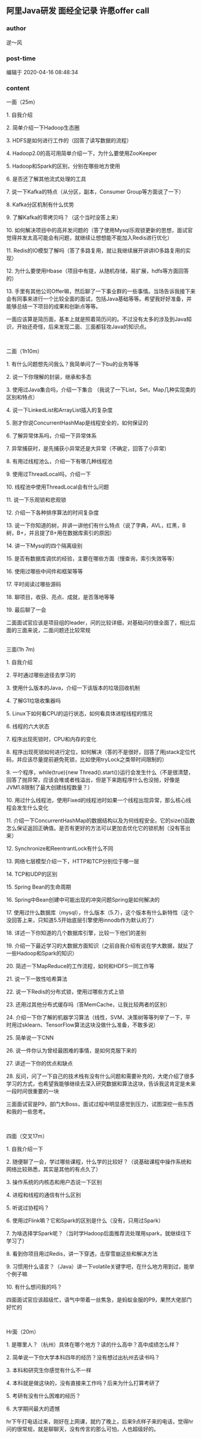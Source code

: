 ## 阿里Java研发 面经全记录 许愿offer call
### author 
逆～风
### post-time 

编辑于  2020-04-16 08:48:34
### content 
<div class="post-topic-des nc-post-content">
 <p>
  一面（25m）
 </p>
 <p>
  1. 自我介绍
 </p>
 <p>
  2. 简单介绍一下Hadoop生态圈
 </p>
 <p>
  3. HDFS是如何进行工作的（回答了读写数据的流程）
 </p>
 <p>
  4. Hadoop2.0的高可用简单介绍一下，为什么要使用ZooKeeper
 </p>
 <p>
  5. Hadoop和Spark的区别，分别在哪些地方使用
 </p>
 <p>
  6. 是否还了解其他流式处理的工具
 </p>
 <p>
  7. 说一下Kafka的特点（从分区，副本，Consumer Group等方面说了一下）
 </p>
 <p>
  8. Kafka分区机制有什么优势
 </p>
 <p>
  9. 了解Kafka的零拷贝吗？（这个当时没答上来）
 </p>
 <p>
  10. 如何解决项目中的高并发问题的（答了使用Mysql乐观锁更新的思想，面试官觉得并发太高可能会有问题，就继续让想想能不能加入Redis进行优化）
 </p>
 <p>
  11. Redis的IO模型了解吗（答了多路复用，就让我继续展开讲讲IO多路复用的实现）
 </p>
 <p>
  12. 为什么要使用Hbase（项目中有提，从随机存储，易扩展，hdfs等方面回答的）
 </p>
 <p>
  13. 手里有其他公司Offer嘛，然后聊了一下事业群的一些事情。当场告诉我接下来会有同事来进行一个比较全面的面试，包括Java基础等等。希望我好好准备，并能够总结一下项目的成果和创新点等等。
 </p>
 <p>
  一面应该算是简历面，基本上就是照着简历问的。不过没有太多的涉及到Java知识，开始还奇怪，后来发现二面、三面都狂攻Java的知识点。
 </p>
 <p>
  <br/>
 </p>
 <p>
  二面（1h10m）
 </p>
 <p>
  1. 有什么问题想先问我么？我简单问了一下bu的业务等等
 </p>
 <p>
  2. 说一下你理解的封装，继承和多态
 </p>
 <p>
  3. 使用过Java集合吗，介绍一下集合 （我说了一下List，Set，Map几种实现类的区别和特点）
 </p>
 <p>
  4. 说一下LinkedList和ArrayList插入的复杂度
 </p>
 <p>
  5. 刚才你说ConcurrentHashMap是线程安全的，如何保证的
 </p>
 <p>
  6. 了解异常体系吗，介绍一下异常体系
 </p>
 <p>
  7. 异常捕获时，是先捕获小异常还是大异常（不确定，回答了小异常）
 </p>
 <p>
  8. 有用过线程池么，介绍一下有哪几种线程池
 </p>
 <p>
  9. 使用过ThreadLocal吗，介绍一下
 </p>
 <p>
  10. 线程池中使用ThreadLocal会有什么问题
 </p>
 <p>
  11. 说一下乐观锁和悲观锁
 </p>
 <p>
  12. 介绍一下各种排序算法的时间复杂度
 </p>
 <p>
  13. 说一下你知道的树，并讲一讲他们有什么特点（说了字典，AVL，红黑，B树，B+，并且提了B+用在数据库索引的原因）
 </p>
 <p>
  14. 讲一下Mysql的四个隔离级别
 </p>
 <p>
  15. 是否有数据库调优的经验，主要在哪些方面（慢查询，索引失效等等）
 </p>
 <p>
  16. 使用过哪些中间件和框架等等
 </p>
 <p>
  17. 平时阅读过哪些源码
 </p>
 <p>
  18. 聊项目，收获、亮点、成就，是否落地等等
 </p>
 <p>
  19. 最后聊了一会
 </p>
 <div>
  二面面试官应该是项目组的leader，问的比较详细，对基础问的很全面了，相比后面的三面来说，二面问题还比较常规
 </div>
 <div>
  <br/>
 </div>
 <p>
  三面(1h 7m)
 </p>
 <p>
  1. 自我介绍
 </p>
 <p>
  2. 平时通过哪些途径去学习的
 </p>
 <p>
  3. 使用什么版本的Java，介绍一下该版本的垃圾回收机制
 </p>
 <p>
  4. 了解G1垃圾收集器吗
 </p>
 <p>
  5. Linux下如何看CPU的运行状态，如何看具体进程线程的情况
 </p>
 <p>
  6. 线程的六大状态
 </p>
 <p>
  7. 程序出现死锁时，CPU和内存的变化
 </p>
 <p>
  8. 程序出现死锁如何进行定位，如何解决（答的不是很好，回答了用jstack定位代码，并应该尽量提前避免死锁，比如使用tryLock之类带时间限制的）
 </p>
 <p>
  9. 一个程序，while(true){new Thread().start()}运行会发生什么（不是很清楚，回答了抛异常，应该会堆或者栈溢出，但是下来跑程序什么也没抛，好像是JVM1.8限制了最大创建线程数量？）
 </p>
 <p>
  10. 用过什么线程池，使用Fixed的线程池时如果一个线程出现异常，那么核心线程会发生什么变化
 </p>
 <p>
  11. 介绍一下ConcurrentHashMap的数据结构以及为何线程安全。它的size()函数怎么保证返回正确值。是否有更好的方法可以更加去优化它的锁机制（没有答出来）
 </p>
 <p>
  12. Synchronize和ReentrantLock有什么不同
 </p>
 <p>
  13. 网络七层模型介绍一下，HTTP和TCP分别位于哪一层
 </p>
 <p>
  14. TCP和UDP的区别
 </p>
 <p>
  15. Spring Bean的生命周期
 </p>
 <p>
  16. Spring中Bean创建中可能出现的冲突问题Spring是如何解决的
 </p>
 <p>
  17. 使用过什么数据库（mysql），什么版本（5.7），这个版本有什么新特性（这个没回答上来，只知道5.5开始底层引擎使用innodb作为默认的了）
 </p>
 <p>
  18. 详述一下你知道的几个数据库引擎，比较一下他们的差别
 </p>
 <p>
  19. 介绍一下最近学习的大数据方面知识（之前自我介绍有说在学大数据，就扯了一些Hadoop和Spark的知识）
 </p>
 <p>
  20. 简述一下MapReduce的工作流程，如何和HDFS一同工作等
 </p>
 <p>
  21. 说一下一致性哈希算法
 </p>
 <p>
  22. 说一下Redis的分布式锁，使用过哪些方式上锁
 </p>
 <p>
  23. 还用过其他分布式缓存吗（答MemCache，让我比较两者的区别）
 </p>
 <p>
  24. 介绍一下你了解的机器学习算法（线性，SVM、决策树等等列举了一下，平时用过sklearn、TensorFlow算法这块没做什么准备，不敢多说）
 </p>
 <p>
  25. 简单说一下CNN
 </p>
 <p>
  26. 说一件你认为曾经最困难的事情，是如何克服下来的
 </p>
 <p>
  27. 讲述一下你的优点和缺点
 </p>
 <p>
  28. 反问，问了一下自己的技术栈有没有什么问题和需要补充的，大佬介绍了很多学习的方式，也希望我能够继续去深入研究数据和算法这块，告诉我这肯定是未来一段时间很重要的一块
 </p>
 <p>
  三面面试官是P9，部门大Boss，面试过程中明显感觉到压力，试图深挖一些东西和我的一些思考。
 </p>
 <p>
  <br/>
 </p>
 <p>
  四面（交叉17m）
 </p>
 <p>
  1. 自我介绍一下
 </p>
 <p>
  2. 随便聊了一会，学过哪些课程，什么学的比较好？（说基础课程中操作系统和网络比较熟悉，其实是其他的有点久了）
 </p>
 <p>
  3. 操作系统的内核态和用户态说一下区别
 </p>
 <p>
  4. 进程和线程的通信有什么区别
 </p>
 <p>
  5. 听说过协程吗？
 </p>
 <p>
  6. 使用过Flink嘛？它和Spark的区别是什么（没有，只用过Spark）
 </p>
 <p>
  7. 为啥选择学Spark呢？（当时学Hadoop后面推荐流处理用spark，就继续往下学习了）
 </p>
 <p>
  8. 看到你项目用过Redis，讲一下穿透，击穿雪崩这些和解决方法
 </p>
 <p>
  9. 习惯用什么语言？（Java）讲一下volatile关键字吧，在什么地方用到过，能举个例子嘛
 </p>
 <p>
  10. 有什么想问我的吗？
 </p>
 <p>
  四面面试官应该超级忙，语气中带着一丝焦急，是蚂蚁金服的P9，果然大佬部门好忙的
 </p>
 <p>
  <br/>
 </p>
 <p>
  Hr面（20m）
 </p>
 <p>
  1. 是哪里人？（杭州）具体在哪个地方？读的什么高中？高中成绩怎么样？
 </p>
 <div>
  2. 简单说一下你大学本科四年的经历？没有想过出杭州去读书吗？
 </div>
 <p>
  3. 本科和研究生你感觉有什么不一样
 </p>
 <p>
  4. 本科就是做这块的，没有直接来工作吗？后来为什么打算考研了
 </p>
 <p>
  5. 考研有没有什么困难的经历？
 </p>
 <div>
  6. 大学期间最大的遗憾
 </div>
 <p>
  hr下午打电话过来，刚好在上网课，就约了晚上，后来9点样子来的电话，觉得hr问的很常规，就是聊聊天，没有传言的那么可怕，人也超级好的。
 </p>
 <div>
  <br/>
 </div>
</div>
